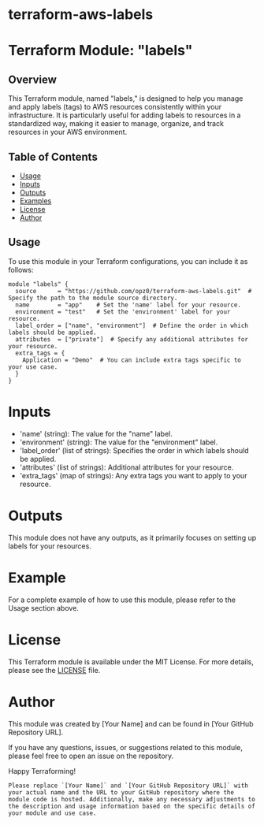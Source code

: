 # terraform-aws-labels
# Terraform Module: "labels"

## Overview

This Terraform module, named "labels," is designed to help you manage and apply labels (tags) to AWS resources consistently within your infrastructure. It is particularly useful for adding labels to resources in a standardized way, making it easier to manage, organize, and track resources in your AWS environment.

## Table of Contents

- [Usage](https://github.com/opz0/terraform-aws-labels/edit/readme/README.md#usage)
- [Inputs](https://github.com/opz0/terraform-aws-labels/tree/readme#inputs)
- [Outputs](https://github.com/opz0/terraform-aws-labels/tree/readme#outputs)
- [Examples](https://github.com/opz0/terraform-aws-labels/tree/readme#example)
- [License](https://github.com/opz0/terraform-aws-labels/tree/readme#license)
- [Author](https://github.com/opz0/terraform-aws-labels/tree/readme#author)

## Usage

To use this module in your Terraform configurations, you can include it as follows:

```hcl
module "labels" {
  source      = "https://github.com/opz0/terraform-aws-labels.git"  # Specify the path to the module source directory.
  name        = "app"    # Set the 'name' label for your resource.
  environment = "test"   # Set the 'environment' label for your resource.
  label_order = ["name", "environment"]  # Define the order in which labels should be applied.
  attributes  = ["private"]  # Specify any additional attributes for your resource.
  extra_tags = {
    Application = "Demo"  # You can include extra tags specific to your use case.
  }
}
```
# Inputs
- 'name' (string): The value for the "name" label.
- 'environment' (string): The value for the "environment" label.
- 'label_order' (list of strings): Specifies the order in which labels should be applied.
- 'attributes' (list of strings): Additional attributes for your resource.
- 'extra_tags' (map of strings): Any extra tags you want to apply to your resource.
# Outputs
This module does not have any outputs, as it primarily focuses on setting up labels for your resources.

# Example
For a complete example of how to use this module, please refer to the Usage section above.

# License
This Terraform module is available under the MIT License. For more details, please see the [LICENSE](https://github.com/opz0/terraform-aws-labels/blob/readme/LICENSE) file.

# Author
This module was created by [Your Name] and can be found in [Your GitHub Repository URL].

If you have any questions, issues, or suggestions related to this module, please feel free to open an issue on the repository.

Happy Terraforming!

```vbnet
Please replace `[Your Name]` and `[Your GitHub Repository URL]` with your actual name and the URL to your GitHub repository where the module code is hosted. Additionally, make any necessary adjustments to the description and usage information based on the specific details of your module and use case.
```
